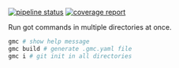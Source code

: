 [![pipeline status](https://gitlab.com/kisphp/python-cli-tool/badges/main/pipeline.svg)](https://gitlab.com/kisphp/python-cli-tool/-/commits/main)
[![coverage report](https://gitlab.com/kisphp/python-cli-tool/badges/main/coverage.svg)](https://gitlab.com/kisphp/python-cli-tool/-/commits/main)

Run got commands in multiple directories at once.

```bash
gmc # show help message
gmc build # generate .gmc.yaml file
gmc i # git init in all directories
```
